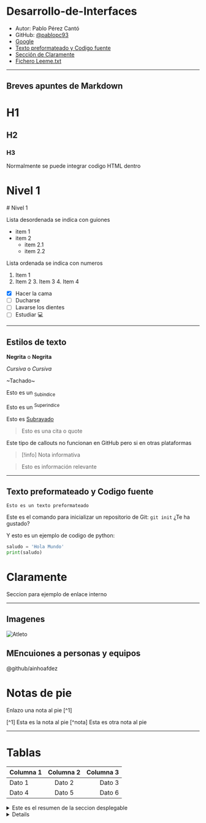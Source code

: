 # Desarrollo-de-Interfaces

- Autor: Pablo Pérez Cantó
- GitHub: [@pablopc93](https://github.com/pablopc93/Desarrollo-de-Interfaces/edit/main/README.md)
- [Google](https://google.com)
- [Texto preformateado y Codigo fuente](#texto-preformateado-y-codigo-fuente)
- [Sección de Claramente](#claramente)
- [Fichero Leeme.txt](leeme.txt)
---

## Breves apuntes de Markdown

# H1
## H2
### H3

Normalmente se puede integrar codigo HTML dentro 
<h1>Nivel 1</h1>
# Nivel 1

Lista desordenada se indica con guiones
- item 1
- item 2
  - item 2.1
  - item 2.2

Lista ordenada se indica con numeros
1. Item 1
2. Item 2
    3. Item 3
    4. Item 4
  
- [x] Hacer la cama
- [ ] Ducharse
- [ ] Lavarse los dientes
- [ ] Estudiar 💻

---
## Estilos de texto
**Negrita** o __Negrita__

*Cursiva* o _Cursiva_

~Tachado~

Esto es un <sub>Subindice</sub>

Esto es un <sup>Superindice</sup>

Esto es <ins>Subrayado</ins>

>Esto es una cita o quote

Este tipo de callouts no funcionan en GitHub pero si en otras plataformas
> [!info] Nota informativa

> Esto es información relevante

---

## Texto preformateado y Codigo fuente

```
Esto es un texto preformateado
```

Este es el comando para inicializar un repositorio de Git: `git init` ¿Te ha gustado?

Y esto es un ejemplo de codigo de python:

```python
saludo = 'Hola Mundo'
print(saludo)
```

# Claramente

Seccion para ejemplo de enlace interno

---

## Imagenes

![Atleto](https://img-estaticos.atleticodemadrid.com/system/file6s/282/medium2x2/quinto.jpg?1358717732)

## MEncuiones a personas y equipos
@github/ainhoafdez


# Notas de pie 
Enlazo una nota al pie [^1]

[^1] Esta es la nota al pie
[^nota] Esta es otra nota al pie

---
# Tablas

| Columna 1 | Columna 2 | Columna 3 | 
| :---      | :---:     | ---:      |
| Dato 1    | Dato 2    | Dato 3    |
| Dato 4    | Dato 5    | Dato 6    |

<details>
  <summary>Este es el resumen de la seccion desplegable</summary>
  # holaaaaaaaaaaaaaaaaaaaaaaaaaaaaaaaaaaaaaaaaaaaaaaaaaaaaaaaaaaaaaaaaaaaaaaaaaaaaaaaaaaaaaaaa
</details>

<details>
  <sumary>
    ¿Cual es el comando python para imprimir por pantalla?
  </sumary>
  ```python
  print('Texto')
  ```
</details>
